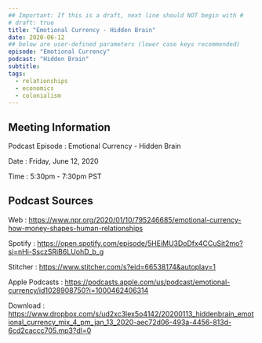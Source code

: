 ```yaml
---
## Important: If this is a draft, next line should NOT begin with #
# draft: true
title: "Emotional Currency - Hidden Brain"
date: 2020-06-12
## below are user-defined parameters (lower case keys recommended)
episode: "Emotional Currency"
podcast: "Hidden Brain"
subtitle:
tags:
  - relationships
  - economics
  - colonialism
---
```


## Meeting Information

Podcast Episode
:   Emotional Currency - Hidden Brain

Date
:   Friday, June 12, 2020

Time
:   5:30pm - 7:30pm PST

## Podcast Sources

Web
:   https://www.npr.org/2020/01/10/795246685/emotional-currency-how-money-shapes-human-relationships

Spotify
:   https://open.spotify.com/episode/5HEiMU3DoDfx4CCuSit2mo?si=nHi-SsczSRiB6LUohD_b_g

Stitcher
:   https://www.stitcher.com/s?eid=66538174&autoplay=1

Apple Podcasts
:   https://podcasts.apple.com/us/podcast/emotional-currency/id1028908750?i=1000462406314

Download
:   https://www.dropbox.com/s/ud2xc3lex5o4142/20200113_hiddenbrain_emotional_currency_mix_4_pm_jan_13_2020-aec72d06-493a-4456-813d-6cd2caccc705.mp3?dl=0

